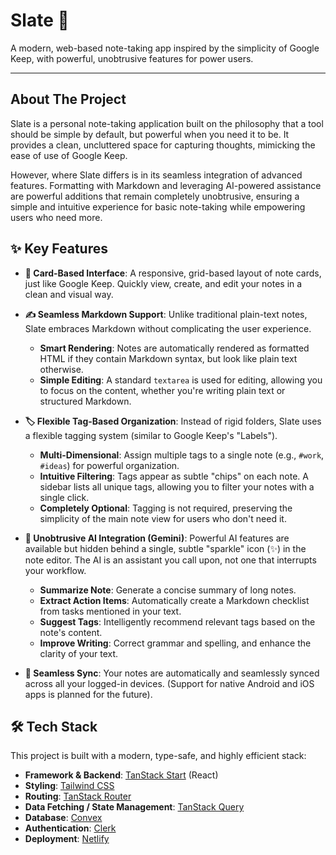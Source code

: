 # Slate 📝

A modern, web-based note-taking app inspired by the simplicity of Google Keep, with powerful, unobtrusive features for power users.

---

## About The Project

Slate is a personal note-taking application built on the philosophy that a tool should be simple by default, but powerful when you need it to be. It provides a clean, uncluttered space for capturing thoughts, mimicking the ease of use of Google Keep.

However, where Slate differs is in its seamless integration of advanced features. Formatting with Markdown and leveraging AI-powered assistance are powerful additions that remain completely unobtrusive, ensuring a simple and intuitive experience for basic note-taking while empowering users who need more.

## ✨ Key Features

*   **📇 Card-Based Interface**: A responsive, grid-based layout of note cards, just like Google Keep. Quickly view, create, and edit your notes in a clean and visual way.

*   **✍️ Seamless Markdown Support**: Unlike traditional plain-text notes, Slate embraces Markdown without complicating the user experience.
    *   **Smart Rendering**: Notes are automatically rendered as formatted HTML if they contain Markdown syntax, but look like plain text otherwise.
    *   **Simple Editing**: A standard `textarea` is used for editing, allowing you to focus on the content, whether you're writing plain text or structured Markdown.

*   **🏷️ Flexible Tag-Based Organization**: Instead of rigid folders, Slate uses a flexible tagging system (similar to Google Keep's "Labels").
    *   **Multi-Dimensional**: Assign multiple tags to a single note (e.g., `#work`, `#ideas`) for powerful organization.
    *   **Intuitive Filtering**: Tags appear as subtle "chips" on each note. A sidebar lists all unique tags, allowing you to filter your notes with a single click.
    *   **Completely Optional**: Tagging is not required, preserving the simplicity of the main note view for users who don't need it.

*   **🤖 Unobtrusive AI Integration (Gemini)**: Powerful AI features are available but hidden behind a single, subtle "sparkle" icon (✨) in the note editor. The AI is an assistant you call upon, not one that interrupts your workflow.
    *   **Summarize Note**: Generate a concise summary of long notes.
    *   **Extract Action Items**: Automatically create a Markdown checklist from tasks mentioned in your text.
    *   **Suggest Tags**: Intelligently recommend relevant tags based on the note's content.
    *   **Improve Writing**: Correct grammar and spelling, and enhance the clarity of your text.

*   **🔄 Seamless Sync**: Your notes are automatically and seamlessly synced across all your logged-in devices. (Support for native Android and iOS apps is planned for the future).

## 🛠️ Tech Stack

This project is built with a modern, type-safe, and highly efficient stack:

*   **Framework & Backend**: [TanStack Start](https://tanstack.com/start/latest) (React)
*   **Styling**: [Tailwind CSS](https://tailwindcss.com/)
*   **Routing**: [TanStack Router](https://tanstack.com/router/latest)
*   **Data Fetching / State Management**: [TanStack Query](https://tanstack.com/query/latest)
*   **Database**: [Convex](https://www.convex.dev/)
*   **Authentication**: [Clerk](https://clerk.com/)
*   **Deployment**: [Netlify](https://www.netlify.com/)
